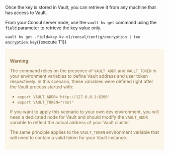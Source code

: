 Once the key is stored in Vault, you can retrieve it
from any machine that has access to Vault.

From your Consul server node, use the `vault kv get`
command using the `-field` parameter to retrieve the
key value only.

`vault kv get -field=key kv-v1/consul/config/encryption | tee encryption.key`{{execute T1}}

<div style="background-color:#fcf6ea; color:#866d42; border:1px solid #f8ebcf; padding:1em; border-radius:3px;">
  <p><strong>Warning: </strong>

  The command relies on the presence of `VAULT_ADDR` and `VAULT_TOKEN` in your environment variables to define Vault address and user token respectively. In this scenario, these variables were defined right after the Vault process started with:
  * `export VAULT_ADDR='http://127.0.0.1:8200'`
  * `export VAULT_TOKEN="root"`

  If you want to apply this scenario to your own dev environment,
  you will need a dedicated node for Vault and should modify the
  `VAULT_ADDR` variable to reflect the actual address of your
  Vault cluster.

  The same principle applies to the `VAULT_TOKEN` environment variable
  that will need to contain a valid token for your Vault instance.

</p></div>





